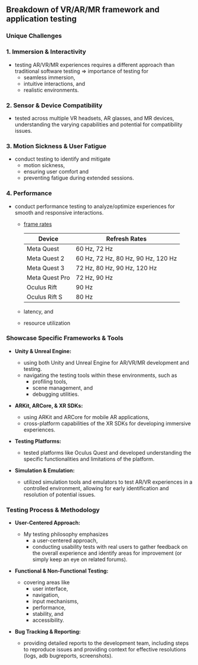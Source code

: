 ## Breakdown of VR/AR/MR framework and application testing

### Unique Challenges

### 1. Immersion & Interactivity
* testing AR/VR/MR experiences requires a different approach than traditional software testing => importance of testing for
    * seamless immersion,
    * intuitive interactions, and
    * realistic environments.

### 2. **Sensor & Device Compatibility** 
* tested across multiple VR headsets, AR glasses, and MR devices, understanding the varying capabilities and potential for compatibility issues.

### 3. **Motion Sickness & User Fatigue** 
* conduct testing to identify and mitigate
  * motion sickness,
  * ensuring user comfort and
  * preventing fatigue during extended sessions.

### 4. **Performance** 
* conduct performance testing to analyze/optimize experiences for smooth and responsive interactions.
    * [frame rates](https://developers.meta.com/horizon/documentation/unreal/unreal-advanced-rendering)
   
      | Device | Refresh Rates |
      |--|--|
      | Meta Quest | 60 Hz, 72 Hz |
      | Meta Quest 2 | 60 Hz, 72 Hz, 80 Hz, 90 Hz, 120 Hz |
      | Meta Quest 3 | 72 Hz, 80 Hz, 90 Hz, 120 Hz |
      | Meta Quest Pro | 72 Hz, 90 Hz |
      | Oculus Rift | 90 Hz |
      | Oculus Rift S | 80 Hz |

    * latency, and
    * resource utilization 

### Showcase Specific Frameworks & Tools

* **Unity & Unreal Engine:** 
  * using both Unity and Unreal Engine for AR/VR/MR development and testing. 
  * navigating the testing tools within these environments, such as
    * profiling tools,
    * scene management, and
    * debugging utilities.

* **ARKit, ARCore, & XR SDKs:** 
  * using ARKit and ARCore for mobile AR applications, 
  * cross-platform capabilities of the XR SDKs for developing immersive experiences.

* **Testing Platforms:** 
  * tested platforms like Oculus Quest and developed understanding the specific functionalities and limitations of the platform.

* **Simulation & Emulation:** 
  * utilized simulation tools and emulators to test AR/VR experiences in a controlled environment, allowing for early identification and resolution of potential issues.

### Testing Process & Methodology

* **User-Centered Approach:** 
  * My testing philosophy emphasizes
    * a user-centered approach,
    * conducting usability tests with real users to gather feedback on the overall experience and identify areas for improvement (or simply keep an eye on related forums).

* **Functional & Non-Functional Testing:** 
  * covering areas like
    * user interface,
    * navigation,
    * input mechanisms,
    * performance,
    * stability, and
    * accessibility.

* **Bug Tracking & Reporting:** 
  * providing detailed reports to the development team, including steps to reproduce issues and providing context for effective resolutions (logs, adb bugreports, screenshots).